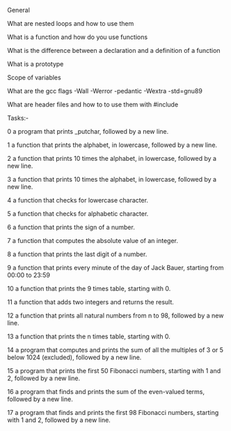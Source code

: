 General

What are nested loops and how to use them

What is a function and how do you use functions

What is the difference between a declaration and a definition of a function

What is a prototype

Scope of variables

What are the gcc flags -Wall -Werror -pedantic -Wextra -std=gnu89

What are header files and how to to use them with #include

Tasks:-

0 a program that prints _putchar, followed by a new line.

1 a function that prints the alphabet, in lowercase, followed by a new line.

2  a function that prints 10 times the alphabet, in lowercase, followed by a new line.

3  a function that prints 10 times the alphabet, in lowercase, followed by a new line.

4 a function that checks for lowercase character.

5  a function that checks for alphabetic character.

6 a function that prints the sign of a number.

7 a function that computes the absolute value of an integer.

8 a function that prints the last digit of a number.

9  a function that prints every minute of the day of Jack Bauer, starting from 00:00 to 23:59

10 a function that prints the 9 times table, starting with 0.

11 a function that adds two integers and returns the result.

12  a function that prints all natural numbers from n to 98, followed by a new line.

13 a function that prints the n times table, starting with 0.

14 a program that computes and prints the sum of all the multiples of 3 or 5 below 1024 (excluded), followed by a new line.

15 a program that prints the first 50 Fibonacci numbers, starting with 1 and 2, followed by a new line.

16 a program that finds and prints the sum of the even-valued terms, followed by a new line.

17 a program that finds and prints the first 98 Fibonacci numbers, starting with 1 and 2, followed by a new line.
